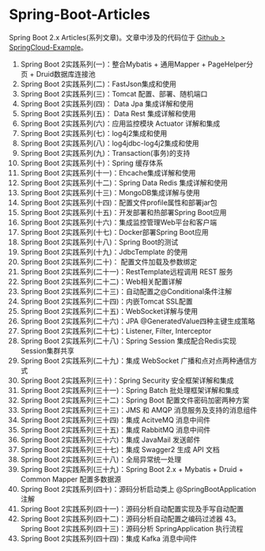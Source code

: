 # Spring-Boot-Articles
Spring Boot 2.x Articles(系列文章)。文章中涉及的代码位于 [Github > SpringCloud-Example](https://github.com/gxing19/SpringCloud-Example)。

1. Spring Boot 2实践系列(一)：整合Mybatis + 通用Mapper + PageHelper分页 + Druid数据库连接池
2. Spring Boot 2实践系列(二)：FastJson集成和使用
3. Spring Boot 2实践系列(三)：Tomcat 配置、部署、随机端口
4. Spring Boot 2实践系列(四)： Data Jpa 集成详解和使用
5. Spring Boot 2实践系列(五)： Data Rest 集成详解和使用
6. Spring Boot 2实践系列(六)：应用监控模块 Actuator 详解和集成
7. Spring Boot 2实践系列(七)：log4j2集成和使用
8. Spring Boot 2实践系列(八)：log4jdbc-log4j2集成和使用
9. Spring Boot 2实践系列(九)：Transaction(事务)的支持
10. Spring Boot 2实践系列(十)：Spring 缓存体系
11. Spring Boot 2实践系列(十一)：Ehcache集成详解和使用
12. Spring Boot 2实践系列(十二)：Spring Data Redis 集成详解和使用
13. Spring Boot 2实践系列(十三)：MongoDB集成详解与使用
14. Spring Boot 2实践系列(十四)：配置文件profile属性和部署jar包
15. Spring Boot 2实践系列(十五)：开发部署和热部署Spring Boot应用
16. Spring Boot 2实践系列(十六)：集成监控管理Web平台和客户端
17. Spring Boot 2实践系列(十七)：Docker部署Spring Boot应用
18. Spring Boot 2实践系列(十八)：Spring Boot的测试
19. Spring Boot 2实践系列(十九)：JdbcTemplate 的使用
20. Spring Boot 2实践系列(二十)： 配置文件加载及参数绑定
21. Spring Boot 2实践系列(二十一)：RestTemplate远程调用 REST 服务
22. Spring Boot 2实践系列(二十二)：Web相关配置详解
23. Spring Boot 2实践系列(二十三)：自动配置之@Conditional条件注解
24. Spring Boot 2实践系列(二十四)：内嵌Tomcat SSL配置
25. Spring Boot 2实践系列(二十五)：WebSocket详解与使用
26. Spring Boot 2实践系列(二十六)：JPA @GeneratedValue四种主键生成策略
27. Spring Boot 2实践系列(二十七)：Listener, Filter, Interceptor
28. Spring Boot 2实践系列(二十八)：Spring Session 集成配合Redis实现Session集群共享
29. Spring Boot 2实践系列(二十九)：集成 WebSocket 广播和点对点两种通信方式
30. Spring Boot 2实践系列(三十)：Spring Security 安全框架详解和集成
31. Spring Boot 2实践系列(三十一)：Spring Batch 批处理框架详解和集成
32. Spring Boot 2实践系列(三十二)：Spring Boot 配置文件密码加密两种方案
33. Spring Boot 2实践系列(三十三)：JMS 和 AMQP 消息服务及支持的消息组件
34. Spring Boot 2实践系列(三十四)：集成 AcitveMQ 消息中间件
35. Spring Boot 2实践系列(三十五)：集成 RabbitMQ 消息中间件
36. Spring Boot 2实践系列(三十六)：集成 JavaMail 发送邮件
37. Spring Boot 2实践系列(三十七)：集成 Swagger2 生成 API 文档
38. Spring Boot 2实践系列(三十八)：全局异常统一处理
39. Spring Boot 2实践系列(三十九)：Spring Boot 2.x + Mybatis + Druid + Common Mapper 配置多数据源
40. Spring Boot 2实践系列(四十)：源码分析启动类上 @SpringBootApplication 注解
41. Spring Boot 2实践系列(四十一)：源码分析自动配置实现及手写自动配置
42. Spring Boot 2实践系列(四十二)：源码分析自动配置之编码过滤器
43。 Spring Boot 2实践系列(四十三)：源码分析 SpringApplication 执行流程
44. Spring Boot 2实践系列(四十四)：集成 Kafka 消息中间件
